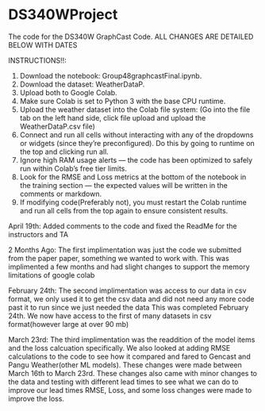 # DS340WProject
The code for the DS340W GraphCast Code. ALL CHANGES ARE DETAILED BELOW WITH DATES

INSTRUCTIONS!!:
1. Download the notebook: Group48graphcastFinal.ipynb.
2. Download the dataset: WeatherDataP.
3. Upload both to Google Colab.
4. Make sure Colab is set to Python 3 with the base CPU runtime.
5. Upload the weather dataset into the Colab file system: (Go into the file tab on the left hand side, click file upload and upload the WeatherDataP.csv file)
7. Connect and run all cells without interacting with any of the dropdowns or widgets (since they’re preconfigured). Do this by going to runtime on the top and clicking run all.
8. Ignore high RAM usage alerts — the code has been optimized to safely run within Colab’s free tier limits.
9. Look for the RMSE and Loss metrics at the bottom of the notebook in the training section — the expected values will be written in the comments or markdown.
10. If modifying code(Preferably not), you must restart the Colab runtime and run all cells from the top again to ensure consistent results.

April 19th:
Added comments to the code and fixed the ReadMe for the instructors and TA

2 Months Ago: 
The first implimentation was just the code we submitted from the paper paper, something we wanted to work with.
This was implimented a few months and had slight changes to support the memory limitations of google colab

February 24th:
The second implimentation was access to our data in csv format, we only used it to get the csv data and did not need any more code past it to run since we just needed the data
This was completed February 24th. We now have access to the first of many datasets in csv format(however large at over 90 mb) 

March 23rd: 
The third implimentation was the readdition of the model items and the loss calcuation specifically. We also looked at adding RMSE calculations to the code to see how it compared and fared to Gencast and Pangu Weather(other ML models).
These changes were made between March 16th to March 23rd. 
These changes also came with minor changes to the data and testing with different lead times to see what we can do to improve our lead times 
RMSE, Loss, and some loss changes were made to improve the loss. 
